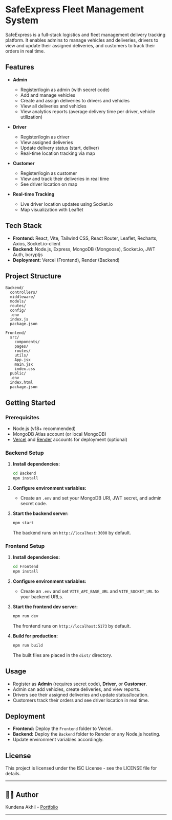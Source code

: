 # SafeExpress Fleet Management System

SafeExpress is a full-stack logistics and fleet management delivery tracking platform. It enables admins to manage vehicles and deliveries, drivers to view and update their assigned deliveries, and customers to track their orders in real time.  

## Features

- **Admin**
  - Register/login as admin (with secret code)
  - Add and manage vehicles
  - Create and assign deliveries to drivers and vehicles
  - View all deliveries and vehicles
  - View analytics reports (average delivery time per driver, vehicle utilization)

- **Driver**
  - Register/login as driver
  - View assigned deliveries
  - Update delivery status (start, deliver)
  - Real-time location tracking via map

- **Customer**
  - Register/login as customer
  - View and track their deliveries in real time
  - See driver location on map

- **Real-time Tracking**
  - Live driver location updates using Socket.io
  - Map visualization with Leaflet

## Tech Stack

- **Frontend:** React, Vite, Tailwind CSS, React Router, Leaflet, Recharts, Axios, Socket.io-client
- **Backend:** Node.js, Express, MongoDB (Mongoose), Socket.io, JWT Auth, bcryptjs
- **Deployment:** Vercel (Frontend), Render (Backend)

## Project Structure

```
Backend/
  controllers/
  middleware/
  models/
  routes/
  config/
  .env
  index.js
  package.json

Frontend/
  src/
    components/
    pages/
    routes/
    utils/
    App.jsx
    main.jsx
    index.css
  public/
  .env
  index.html
  package.json
```

## Getting Started

### Prerequisites

- Node.js (v18+ recommended)
- MongoDB Atlas account (or local MongoDB)
- [Vercel](https://vercel.com/) and [Render](https://render.com/) accounts for deployment (optional)

### Backend Setup

1. **Install dependencies:**
   ```sh
   cd Backend
   npm install
   ```

2. **Configure environment variables:**
   - Create an `.env` and set your MongoDB URI, JWT secret, and admin secret code.

3. **Start the backend server:**
   ```sh
   npm start
   ```
   The backend runs on `http://localhost:3000` by default.

### Frontend Setup

1. **Install dependencies:**
   ```sh
   cd Frontend
   npm install
   ```

2. **Configure environment variables:**
   - Create an `.env` and set `VITE_API_BASE_URL` and `VITE_SOCKET_URL` to your backend URLs.

3. **Start the frontend dev server:**
   ```sh
   npm run dev
   ```
   The frontend runs on `http://localhost:5173` by default.

4. **Build for production:**
   ```sh
   npm run build
   ```
   The built files are placed in the `dist/` directory.

## Usage

- Register as **Admin** (requires secret code), **Driver**, or **Customer**.
- Admin can add vehicles, create deliveries, and view reports.
- Drivers see their assigned deliveries and update status/location.
- Customers track their orders and see driver location in real time.

## Deployment

- **Frontend:** Deploy the `Frontend` folder to Vercel.
- **Backend:** Deploy the `Backend` folder to Render or any Node.js hosting.
- Update environment variables accordingly.

## License

This project is licensed under the ISC License - see the LICENSE file for details.

---

## 🧑‍💻 Author

Kundena Akhil - [Portfolio](#)

---